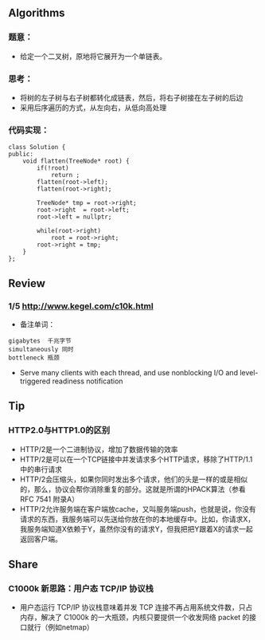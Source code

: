 ## Algorithms
### 题意：
- 给定一个二叉树，原地将它展开为一个单链表。
### 思考：
- 将树的左子树与右子树都转化成链表，然后，将右子树接在左子树的后边
- 采用后序遍历的方式，从左向右，从低向高处理
### 代码实现：
```
class Solution {
public:
    void flatten(TreeNode* root) {
        if(!root)
            return ;
        flatten(root->left);
        flatten(root->right);

        TreeNode* tmp = root->right;
        root->right  = root->left;
        root->left = nullptr;

        while(root->right)
            root = root->right;
        root->right = tmp;
    }
};
```
## Review
### 1/5 http://www.kegel.com/c10k.html
- 备注单词：
```
gigabytes  千兆字节
simultaneously 同时
bottleneck 瓶颈

```
- Serve many clients with each thread, and use nonblocking I/O and level-triggered readiness notification

## Tip
### HTTP2.0与HTTP1.0的区别
- HTTP/2是一个二进制协议，增加了数据传输的效率
- HTTP/2是可以在一个TCP链接中并发请求多个HTTP请求，移除了HTTP/1.1中的串行请求
- HTTP/2会压缩头，如果你同时发出多个请求，他们的头是一样的或是相似的，那么，协议会帮你消除重复的部分。这就是所谓的HPACK算法（参看RFC 7541 附录A）
- HTTP/2允许服务端在客户端放cache，又叫服务端push，也就是说，你没有请求的东西，我服务端可以先送给你放在你的本地缓存中。比如，你请求X，我服务端知道X依赖于Y，虽然你没有的请求Y，但我把把Y跟着X的请求一起返回客户端。

##  Share
### C1000k 新思路：用户态 TCP/IP 协议栈
- 用户态运行 TCP/IP 协议栈意味着并发 TCP 连接不再占用系统文件数，只占内存，解决了 C1000k 的一大瓶颈，内核只要提供一个收发网络 packet 的接口就行（例如netmap）
